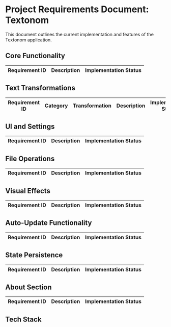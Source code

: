 # **Project Requirements Document: Textonom**

This document outlines the current implementation and features of the Textonom application.

## Core Functionality

| Requirement ID | Description | Implementation Status |
| -------------- | ----------- | --------------------- |

## Text Transformations

| Requirement ID | Category | Transformation | Description | Implementation Status |
| -------------- | -------- | -------------- | ----------- | --------------------- |

## UI and Settings

| Requirement ID | Description | Implementation Status |
| -------------- | ----------- | --------------------- |

## File Operations

| Requirement ID | Description | Implementation Status |
| -------------- | ----------- | --------------------- |

## Visual Effects

| Requirement ID | Description | Implementation Status |
| -------------- | ----------- | --------------------- |

## Auto-Update Functionality

| Requirement ID | Description | Implementation Status |
| -------------- | ----------- | --------------------- |

## State Persistence

| Requirement ID | Description | Implementation Status |
| -------------- | ----------- | --------------------- |

## About Section

| Requirement ID | Description | Implementation Status |
| -------------- | ----------- | --------------------- |

## Tech Stack
